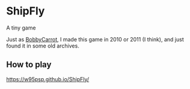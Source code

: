 # ShipFly
A tiny game

Just as [BobbyCarrot](https://github.com/W95Psp/BobbyCarrot), I made this game in 2010 or 2011 (I think), and just found it in some old archives.

## How to play
https://w95psp.github.io/ShipFly/
